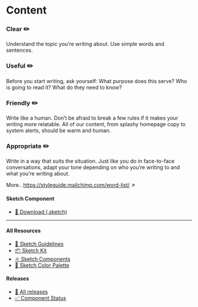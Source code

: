 # Content


### Clear ✏️
Understand the topic you’re writing about. Use simple words and sentences.

### Useful ✏️ 
Before you start writing, ask yourself: What purpose does this serve? Who is going to read it? What do they need to know?

### Friendly ✏️
Write like a human. Don’t be afraid to break a few rules if it makes your writing more relatable. All of our content, from splashy homepage copy to system alerts, should be warm and human.

### Appropriate ✏️ 
Write in a way that suits the situation. Just like you do in face-to-face conversations, adapt your tone depending on who you’re writing to and what you’re writing about.

More..
https://styleguide.mailchimp.com/word-list/ ↗




#### Sketch Component
  * [💎 Download (.sketch)](/resources/atoms/fundamentals/content.sketch)



---



#### All Resources
  * [📐 Sketch Guidelines](/resources/sketch-guidelines.md)
  * [📦 Sketch Kit](/resources/master/TxDS_Design_Kit.0.1.sketch)
  * [⚛️ Sketch Components](/resources/atoms)
  * [🎨 Sketch Color Palette](/resources/master/TxDS_Colors.sketchpalette)


#### Releases
  * [🎉 All releases](https://github.com/transifex/txds/releases)
  * [✅ Component Status](/STATUS.md)